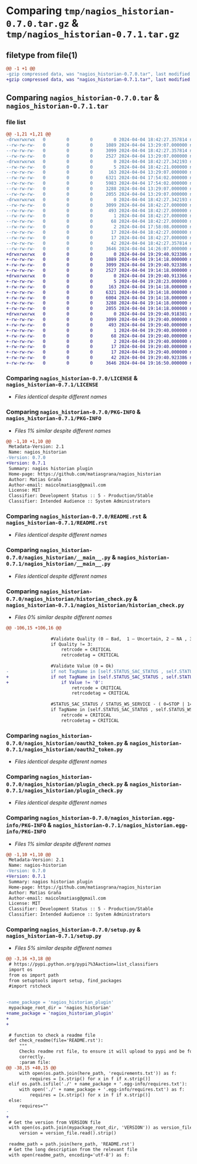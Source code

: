 # Comparing `tmp/nagios_historian-0.7.0.tar.gz` & `tmp/nagios_historian-0.7.1.tar.gz`

## filetype from file(1)

```diff
@@ -1 +1 @@
-gzip compressed data, was "nagios_historian-0.7.0.tar", last modified: Thu Apr  4 18:42:27 2024, max compression
+gzip compressed data, was "nagios_historian-0.7.1.tar", last modified: Thu Apr  4 19:29:40 2024, max compression
```

## Comparing `nagios_historian-0.7.0.tar` & `nagios_historian-0.7.1.tar`

### file list

```diff
@@ -1,21 +1,21 @@
-drwxrwxrwx   0        0        0        0 2024-04-04 18:42:27.357814 nagios_historian-0.7.0/
--rw-rw-rw-   0        0        0     1089 2024-04-04 13:29:07.000000 nagios_historian-0.7.0/LICENSE
--rw-rw-rw-   0        0        0     3099 2024-04-04 18:42:27.357814 nagios_historian-0.7.0/PKG-INFO
--rw-rw-rw-   0        0        0     2527 2024-04-04 13:29:07.000000 nagios_historian-0.7.0/README.rst
-drwxrwxrwx   0        0        0        0 2024-04-04 18:42:27.342193 nagios_historian-0.7.0/nagios_historian/
--rw-rw-rw-   0        0        0        5 2024-04-04 18:42:21.000000 nagios_historian-0.7.0/nagios_historian/VERSION
--rw-rw-rw-   0        0        0      163 2024-04-04 13:29:07.000000 nagios_historian-0.7.0/nagios_historian/__init__.py
--rw-rw-rw-   0        0        0     6321 2024-04-04 17:54:02.000000 nagios_historian-0.7.0/nagios_historian/__main__.py
--rw-rw-rw-   0        0        0     5983 2024-04-04 17:54:02.000000 nagios_historian-0.7.0/nagios_historian/historian_check.py
--rw-rw-rw-   0        0        0     3288 2024-04-04 13:29:07.000000 nagios_historian-0.7.0/nagios_historian/oauth2_token.py
--rw-rw-rw-   0        0        0     2055 2024-04-04 13:29:07.000000 nagios_historian-0.7.0/nagios_historian/plugin_check.py
-drwxrwxrwx   0        0        0        0 2024-04-04 18:42:27.342193 nagios_historian-0.7.0/nagios_historian.egg-info/
--rw-rw-rw-   0        0        0     3099 2024-04-04 18:42:27.000000 nagios_historian-0.7.0/nagios_historian.egg-info/PKG-INFO
--rw-rw-rw-   0        0        0      493 2024-04-04 18:42:27.000000 nagios_historian-0.7.0/nagios_historian.egg-info/SOURCES.txt
--rw-rw-rw-   0        0        0        1 2024-04-04 18:42:27.000000 nagios_historian-0.7.0/nagios_historian.egg-info/dependency_links.txt
--rw-rw-rw-   0        0        0       68 2024-04-04 18:42:27.000000 nagios_historian-0.7.0/nagios_historian.egg-info/entry_points.txt
--rw-rw-rw-   0        0        0        2 2024-04-04 17:58:08.000000 nagios_historian-0.7.0/nagios_historian.egg-info/not-zip-safe
--rw-rw-rw-   0        0        0       17 2024-04-04 18:42:27.000000 nagios_historian-0.7.0/nagios_historian.egg-info/requires.txt
--rw-rw-rw-   0        0        0       17 2024-04-04 18:42:27.000000 nagios_historian-0.7.0/nagios_historian.egg-info/top_level.txt
--rw-rw-rw-   0        0        0       42 2024-04-04 18:42:27.357814 nagios_historian-0.7.0/setup.cfg
--rw-rw-rw-   0        0        0     3646 2024-04-04 14:26:07.000000 nagios_historian-0.7.0/setup.py
+drwxrwxrwx   0        0        0        0 2024-04-04 19:29:40.923386 nagios_historian-0.7.1/
+-rw-rw-rw-   0        0        0     1089 2024-04-04 19:14:18.000000 nagios_historian-0.7.1/LICENSE
+-rw-rw-rw-   0        0        0     3099 2024-04-04 19:29:40.923386 nagios_historian-0.7.1/PKG-INFO
+-rw-rw-rw-   0        0        0     2527 2024-04-04 19:14:18.000000 nagios_historian-0.7.1/README.rst
+drwxrwxrwx   0        0        0        0 2024-04-04 19:29:40.913366 nagios_historian-0.7.1/nagios_historian/
+-rw-rw-rw-   0        0        0        5 2024-04-04 19:28:23.000000 nagios_historian-0.7.1/nagios_historian/VERSION
+-rw-rw-rw-   0        0        0      163 2024-04-04 19:14:18.000000 nagios_historian-0.7.1/nagios_historian/__init__.py
+-rw-rw-rw-   0        0        0     6321 2024-04-04 19:14:18.000000 nagios_historian-0.7.1/nagios_historian/__main__.py
+-rw-rw-rw-   0        0        0     6004 2024-04-04 19:14:18.000000 nagios_historian-0.7.1/nagios_historian/historian_check.py
+-rw-rw-rw-   0        0        0     3288 2024-04-04 19:14:18.000000 nagios_historian-0.7.1/nagios_historian/oauth2_token.py
+-rw-rw-rw-   0        0        0     2055 2024-04-04 19:14:18.000000 nagios_historian-0.7.1/nagios_historian/plugin_check.py
+drwxrwxrwx   0        0        0        0 2024-04-04 19:29:40.918381 nagios_historian-0.7.1/nagios_historian.egg-info/
+-rw-rw-rw-   0        0        0     3099 2024-04-04 19:29:40.000000 nagios_historian-0.7.1/nagios_historian.egg-info/PKG-INFO
+-rw-rw-rw-   0        0        0      493 2024-04-04 19:29:40.000000 nagios_historian-0.7.1/nagios_historian.egg-info/SOURCES.txt
+-rw-rw-rw-   0        0        0        1 2024-04-04 19:29:40.000000 nagios_historian-0.7.1/nagios_historian.egg-info/dependency_links.txt
+-rw-rw-rw-   0        0        0       68 2024-04-04 19:29:40.000000 nagios_historian-0.7.1/nagios_historian.egg-info/entry_points.txt
+-rw-rw-rw-   0        0        0        2 2024-04-04 19:29:40.000000 nagios_historian-0.7.1/nagios_historian.egg-info/not-zip-safe
+-rw-rw-rw-   0        0        0       17 2024-04-04 19:29:40.000000 nagios_historian-0.7.1/nagios_historian.egg-info/requires.txt
+-rw-rw-rw-   0        0        0       17 2024-04-04 19:29:40.000000 nagios_historian-0.7.1/nagios_historian.egg-info/top_level.txt
+-rw-rw-rw-   0        0        0       42 2024-04-04 19:29:40.923386 nagios_historian-0.7.1/setup.cfg
+-rw-rw-rw-   0        0        0     3646 2024-04-04 19:16:50.000000 nagios_historian-0.7.1/setup.py
```

### Comparing `nagios_historian-0.7.0/LICENSE` & `nagios_historian-0.7.1/LICENSE`

 * *Files identical despite different names*

### Comparing `nagios_historian-0.7.0/PKG-INFO` & `nagios_historian-0.7.1/PKG-INFO`

 * *Files 1% similar despite different names*

```diff
@@ -1,10 +1,10 @@
 Metadata-Version: 2.1
 Name: nagios_historian
-Version: 0.7.0
+Version: 0.7.1
 Summary: nagios historian plugin
 Home-page: https://github.com/matiasgrana/nagios_historian
 Author: Matias Graña
 Author-email: maicolmatiasg@gmail.com
 License: MIT
 Classifier: Development Status :: 5 - Production/Stable
 Classifier: Intended Audience :: System Administrators
```

### Comparing `nagios_historian-0.7.0/README.rst` & `nagios_historian-0.7.1/README.rst`

 * *Files identical despite different names*

### Comparing `nagios_historian-0.7.0/nagios_historian/__main__.py` & `nagios_historian-0.7.1/nagios_historian/__main__.py`

 * *Files identical despite different names*

### Comparing `nagios_historian-0.7.0/nagios_historian/historian_check.py` & `nagios_historian-0.7.1/nagios_historian/historian_check.py`

 * *Files 0% similar despite different names*

```diff
@@ -106,15 +106,16 @@
 
                 #Validate Quality (0 – Bad,  1 – Uncertain, 2 – NA , 3 – Good)
                 if Quality != 3:
                     retrcode = CRITICAL
                     retrcodetag = CRITICAL
 
                 #Validate Value (0 = Ok)
-                if not TagName in [self.STATUS_SAC_STATUS , self.STATUS_WS_SERVICE, self.STATUS_SAC_CYCLES_SEC, self.STATUS_SAC_OVERRUNS, self.STATUS_WS_ACTIVE_SESSIONS , self.STATUS_WS_CLIENT_CONNECTIONS , self.STATUS_WS_HOST_CONNECTIONS , self.STATUS_WS_MAXIMUM_SESSIONS, self.STATUS_LAST_UPDATE]:                       if Value != '0':
+                if not TagName in [self.STATUS_SAC_STATUS , self.STATUS_WS_SERVICE, self.STATUS_SAC_CYCLES_SEC, self.STATUS_SAC_OVERRUNS, self.STATUS_WS_ACTIVE_SESSIONS , self.STATUS_WS_CLIENT_CONNECTIONS , self.STATUS_WS_HOST_CONNECTIONS , self.STATUS_WS_MAXIMUM_SESSIONS, self.STATUS_LAST_UPDATE]:                      
+                    if Value != '0':
                         retrcode = CRITICAL
                         retrcodetag = CRITICAL
 
                 #STATUS_SAC_STATUS / STATUS_WS_SERVICE - ( 0=STOP | 1=RUN )
                 if TagName in [self.STATUS_SAC_STATUS , self.STATUS_WS_SERVICE] and Value != '1':
                     retrcode = CRITICAL
                     retrcodetag = CRITICAL
```

### Comparing `nagios_historian-0.7.0/nagios_historian/oauth2_token.py` & `nagios_historian-0.7.1/nagios_historian/oauth2_token.py`

 * *Files identical despite different names*

### Comparing `nagios_historian-0.7.0/nagios_historian/plugin_check.py` & `nagios_historian-0.7.1/nagios_historian/plugin_check.py`

 * *Files identical despite different names*

### Comparing `nagios_historian-0.7.0/nagios_historian.egg-info/PKG-INFO` & `nagios_historian-0.7.1/nagios_historian.egg-info/PKG-INFO`

 * *Files 1% similar despite different names*

```diff
@@ -1,10 +1,10 @@
 Metadata-Version: 2.1
 Name: nagios-historian
-Version: 0.7.0
+Version: 0.7.1
 Summary: nagios historian plugin
 Home-page: https://github.com/matiasgrana/nagios_historian
 Author: Matias Graña
 Author-email: maicolmatiasg@gmail.com
 License: MIT
 Classifier: Development Status :: 5 - Production/Stable
 Classifier: Intended Audience :: System Administrators
```

### Comparing `nagios_historian-0.7.0/setup.py` & `nagios_historian-0.7.1/setup.py`

 * *Files 5% similar despite different names*

```diff
@@ -3,16 +3,18 @@
 # https://pypi.python.org/pypi?%3Aaction=list_classifiers
 import os
 from os import path
 from setuptools import setup, find_packages
 #import rstcheck
 
 
-name_package = 'nagios_historian_plugin'
 mypackage_root_dir = 'nagios_historian'
+name_package = 'nagios_historian_plugin'
+
+
 
 # function to check a readme file
 def check_readme(file='README.rst'):
     """
     Checks readme rst file, to ensure it will upload to pypi and be formatted
     correctly.
     :param file:
@@ -38,15 +40,15 @@
     with open(os.path.join(here_path, 'requirements.txt')) as f:
         requires = [x.strip() for x in f if x.strip()]
 elif os.path.isfile('./' + name_package + '.egg-info/requires.txt'):
     with open('./' + name_package + '.egg-info/requires.txt') as f:
         requires = [x.strip() for x in f if x.strip()]
 else:
     requires=""
-    
+
 # Get the version from VERSION file
 with open(os.path.join(mypackage_root_dir, 'VERSION')) as version_file:
     version = version_file.read().strip()
 
 readme_path = path.join(here_path, 'README.rst')
 # Get the long description from the relevant file
 with open(readme_path, encoding='utf-8') as f:
```

